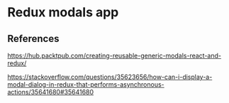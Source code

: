# Redux modals app

## References

https://hub.packtpub.com/creating-reusable-generic-modals-react-and-redux/

https://stackoverflow.com/questions/35623656/how-can-i-display-a-modal-dialog-in-redux-that-performs-asynchronous-actions/35641680#35641680